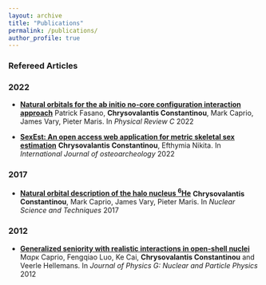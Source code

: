 ```yaml
---
layout: archive
title: "Publications"
permalink: /publications/
author_profile: true
---
```


### Refereed Articles

### 2022

- **[Natural orbitals for the ab initio no-core configuration interaction approach](https://journals.aps.org/prc/abstract/10.1103/PhysRevC.105.054301)** Patrick Fasano,
**Chrysovalantis Constantinou**, Mark Caprio, James Vary, Pieter Maris. In _Physical Review C_ 2022

- **[SexEst: An open access web application for metric skeletal sex estimation](https://doi.org/10.1002/oa.3109)** **Chrysovalantis Constantinou**, Efthymia Nikita. In _International Journal of osteoarcheology_ 2022


### 2017

- **[Natural orbital description of the halo nucleus <sup>6</sup>He](https://link.springer.com/article/10.1007/s41365-017-0332-6)** **Chrysovalantis Constantinou**, Mark Caprio, James Vary, Pieter Maris. In _Nuclear Science and Techniques_ 2017

### 2012

- **[Generalized seniority with realistic interactions in open-shell nuclei](https://iopscience.iop.org/article/10.1088/0954-3899/39/10/105108/meta)** Mαρκ Caprio, Fengqiao Luo, Ke Cai, **Chrysovalantis Constantinou** and Veerle Hellemans. In _Journal of Physics G: Nuclear and Particle Physics_ 2012












<!-- {% if author.googlescholar %}
  You can also find my articles on <u><a href="{{author.googlescholar}}">my Google Scholar profile</a>.</u>
{% endif %}

{% include base_path %}

{% for post in site.publications reversed %}
  {% include archive-single.html %}
{% endfor %} -->
